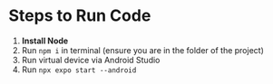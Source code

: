 # Steps to Run Code

1. **Install Node**
2. Run `npm i` in terminal (ensure you are in the folder of the project)
3. Run virtual device via Android Studio
4. Run `npx expo start --android`
